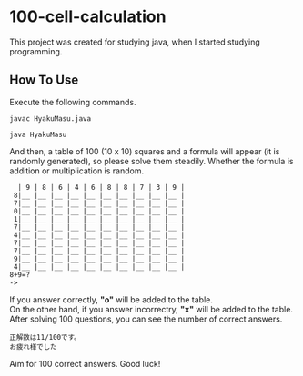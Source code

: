 # 100-cell-calculation
This project was created for studying java, when I started studying programming.

## How To Use
Execute the following commands.
```
javac HyakuMasu.java
```

```
java HyakuMasu
```

And then, a table of 100 (10 x 10) squares and a formula will appear (it is randomly generated), so please solve them steadily. 
Whether the formula is addition or multiplication is random.
```
  | 9 | 8 | 6 | 4 | 6 | 8 | 8 | 7 | 3 | 9 |
 8|__ |__ |__ |__ |__ |__ |__ |__ |__ |__ |
 7|__ |__ |__ |__ |__ |__ |__ |__ |__ |__ |
 0|__ |__ |__ |__ |__ |__ |__ |__ |__ |__ |
 1|__ |__ |__ |__ |__ |__ |__ |__ |__ |__ |
 7|__ |__ |__ |__ |__ |__ |__ |__ |__ |__ |
 4|__ |__ |__ |__ |__ |__ |__ |__ |__ |__ |
 7|__ |__ |__ |__ |__ |__ |__ |__ |__ |__ |
 7|__ |__ |__ |__ |__ |__ |__ |__ |__ |__ |
 9|__ |__ |__ |__ |__ |__ |__ |__ |__ |__ |
 4|__ |__ |__ |__ |__ |__ |__ |__ |__ |__ |
8+9=?
->
```
If you answer correctly, <b>"o"</b> will be added to the table.<br>
On the other hand, if you answer incorrectry, <b>"x"</b> will be added to the table.<br>
After solving 100 questions, you can see the number of correct answers.<br>

```
正解数は11/100です。
お疲れ様でした
```

Aim for 100 correct answers. Good luck!
